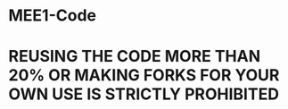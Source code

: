 # MEE1-Code
# REUSING THE CODE MORE THAN 20% OR MAKING FORKS FOR YOUR OWN USE IS STRICTLY PROHIBITED
